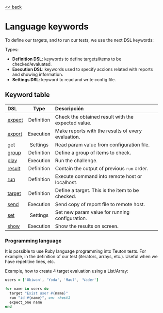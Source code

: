 [<< back](../../README.md)

# Language keywords

To define our targets, and to run our tests, we use the next DSL keywords:

Types:

* **Definition DSL**: keywords to define targets/items to be checked/evaluated.
* **Execution DSL**: keywords used to specify accions related with reports and showing information.
* **Settings DSL**: keyword to read and write config file.

## Keyword table

| DSL                 | Type       | Descripción                       |
| :------------------ | :--------: | :-------------------------------- |
| [expect](expect.md) | Definition | Check the obtained result with the expected value. |
| [export](export.md) | Execution  | Make reports with the results of every evaluation. |
| [get](get.md)       | Settings   | Read param value from configuration file. |
| [group](group.md)   | Definition | Define a group of items to check. |
| [play](play.md)     | Execution  | Run the challenge.                |
| [result](result.md) | Definition | Contain the output of previous `run` order. |
| [run](run.md)| Definition | Execute command into remote host or localhost. |
| [target](target.md) | Definition | Define a target. This is the item to be checked. |
| [send](send.md)     | Execution  | Send copy of report file to remote host. |
| [set](set.md)       | Settings   | Set new param value for running configuration. |
| [show](show.md)     | Execution  | Show the results on screen.       |

### Programming language

It is possible to use Ruby language programming into Teuton tests. For example, in the definition of our test (iterators, arrays, etc.). Useful when we have repetitive lines, etc.

Example, how to create 4 target evaluation using a List/Array:

```ruby
users = ['Obiwan', 'Yoda', 'Maul', 'Vader']

for name in users do
  target "Exist user #{name}"
  run "id #{name}", on: :host1
  expect_one name
end
```
